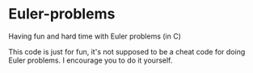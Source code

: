 # Euler-problems
Having fun and hard time with Euler problems (in C)

This code is just for fun, it's not supposed to be a cheat code for doing Euler problems. I encourage you to do it yourself.
